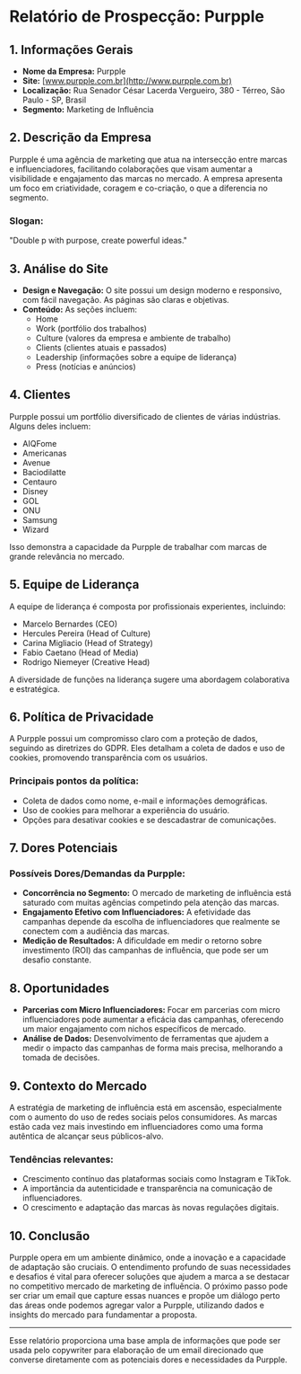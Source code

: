 # Relatório de Prospecção: Purpple

## 1. Informações Gerais
- **Nome da Empresa:** Purpple
- **Site:** [www.purpple.com.br](http://www.purpple.com.br)
- **Localização:** Rua Senador César Lacerda Vergueiro, 380 - Térreo, São Paulo - SP, Brasil
- **Segmento:** Marketing de Influência

## 2. Descrição da Empresa
Purpple é uma agência de marketing que atua na intersecção entre marcas e influenciadores, facilitando colaborações que visam aumentar a visibilidade e engajamento das marcas no mercado. A empresa apresenta um foco em criatividade, coragem e co-criação, o que a diferencia no segmento.

### Slogan:
"Double p with purpose, create powerful ideas."

## 3. Análise do Site
- **Design e Navegação:** O site possui um design moderno e responsivo, com fácil navegação. As páginas são claras e objetivas.
- **Conteúdo:** As seções incluem: 
  - Home
  - Work (portfólio dos trabalhos)
  - Culture (valores da empresa e ambiente de trabalho)
  - Clients (clientes atuais e passados)
  - Leadership (informações sobre a equipe de liderança)
  - Press (notícias e anúncios)

## 4. Clientes
Purpple possui um portfólio diversificado de clientes de várias indústrias. Alguns deles incluem:
- AIQFome
- Americanas
- Avenue
- Baciodilatte
- Centauro
- Disney
- GOL
- ONU
- Samsung
- Wizard

Isso demonstra a capacidade da Purpple de trabalhar com marcas de grande relevância no mercado.

## 5. Equipe de Liderança
A equipe de liderança é composta por profissionais experientes, incluindo:
- Marcelo Bernardes (CEO)
- Hercules Pereira (Head of Culture)
- Carina Migliacio (Head of Strategy)
- Fabio Caetano (Head of Media)
- Rodrigo Niemeyer (Creative Head)

A diversidade de funções na liderança sugere uma abordagem colaborativa e estratégica.

## 6. Política de Privacidade
A Purpple possui um compromisso claro com a proteção de dados, seguindo as diretrizes do GDPR. Eles detalham a coleta de dados e uso de cookies, promovendo transparência com os usuários.

### Principais pontos da política:
- Coleta de dados como nome, e-mail e informações demográficas.
- Uso de cookies para melhorar a experiência do usuário.
- Opções para desativar cookies e se descadastrar de comunicações.

## 7. Dores Potenciais
### Possíveis Dores/Demandas da Purpple:
- **Concorrência no Segmento:** O mercado de marketing de influência está saturado com muitas agências competindo pela atenção das marcas.
- **Engajamento Efetivo com Influenciadores:** A efetividade das campanhas depende da escolha de influenciadores que realmente se conectem com a audiência das marcas.
- **Medição de Resultados:** A dificuldade em medir o retorno sobre investimento (ROI) das campanhas de influência, que pode ser um desafio constante.

## 8. Oportunidades
- **Parcerias com Micro Influenciadores:** Focar em parcerias com micro influenciadores pode aumentar a eficácia das campanhas, oferecendo um maior engajamento com nichos específicos de mercado.
- **Análise de Dados:** Desenvolvimento de ferramentas que ajudem a medir o impacto das campanhas de forma mais precisa, melhorando a tomada de decisões.

## 9. Contexto do Mercado
A estratégia de marketing de influência está em ascensão, especialmente com o aumento do uso de redes sociais pelos consumidores. As marcas estão cada vez mais investindo em influenciadores como uma forma autêntica de alcançar seus públicos-alvo.

### Tendências relevantes:
- Crescimento contínuo das plataformas sociais como Instagram e TikTok.
- A importância da autenticidade e transparência na comunicação de influenciadores.
- O crescimento e adaptação das marcas às novas regulações digitais.

## 10. Conclusão
Purpple opera em um ambiente dinâmico, onde a inovação e a capacidade de adaptação são cruciais. O entendimento profundo de suas necessidades e desafios é vital para oferecer soluções que ajudem a marca a se destacar no competitivo mercado de marketing de influência. O próximo passo pode ser criar um email que capture essas nuances e propõe um diálogo perto das áreas onde podemos agregar valor a Purpple, utilizando dados e insights do mercado para fundamentar a proposta.

---

Esse relatório proporciona uma base ampla de informações que pode ser usada pelo copywriter para elaboração de um email direcionado que converse diretamente com as potenciais dores e necessidades da Purpple.
